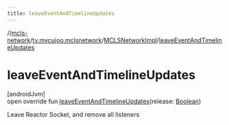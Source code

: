 ```yaml
---
title: leaveEventAndTimelineUpdates
---
```

//[mcls-network](../../../index.html)/[tv.mycujoo.mclsnetwork](../index.html)/[MCLSNetworkImpl](index.html)/[leaveEventAndTimelineUpdates](leave-event-and-timeline-updates.html)



# leaveEventAndTimelineUpdates



[androidJvm]\
open override fun [leaveEventAndTimelineUpdates](leave-event-and-timeline-updates.html)(release: [Boolean](https://kotlinlang.org/api/latest/jvm/stdlib/kotlin/-boolean/index.html))



Leave Reactor Socket, and remove all listeners




